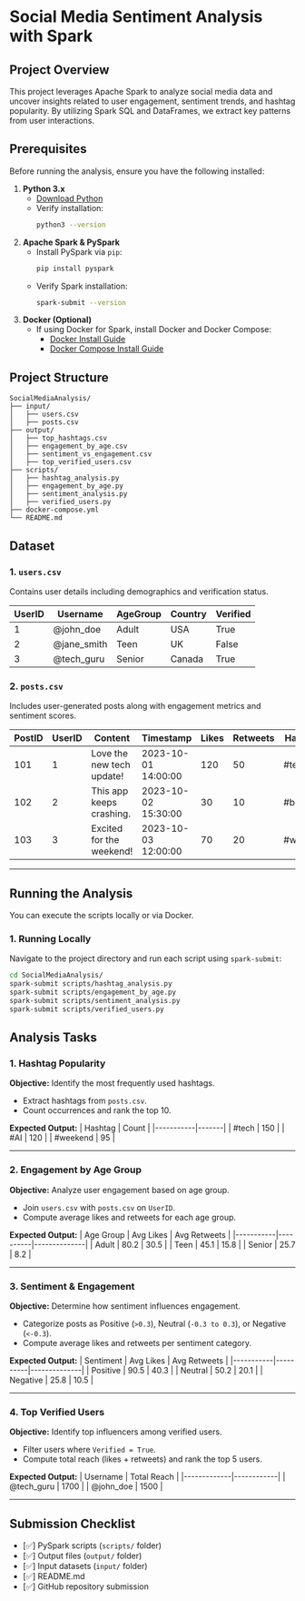 # Social Media Sentiment Analysis with Spark

## **Project Overview**
This project leverages Apache Spark to analyze social media data and uncover insights related to user engagement, sentiment trends, and hashtag popularity. By utilizing Spark SQL and DataFrames, we extract key patterns from user interactions.

## **Prerequisites**
Before running the analysis, ensure you have the following installed:

1. **Python 3.x**
   - [Download Python](https://www.python.org/downloads/)
   - Verify installation:
     ```bash
     python3 --version
     ```
2. **Apache Spark & PySpark**
   - Install PySpark via `pip`:
     ```bash
     pip install pyspark
     ```
   - Verify Spark installation:
     ```bash
     spark-submit --version
     ```
3. **Docker (Optional)**
   - If using Docker for Spark, install Docker and Docker Compose:
     - [Docker Install Guide](https://docs.docker.com/get-docker/)
     - [Docker Compose Install Guide](https://docs.docker.com/compose/install/)

## **Project Structure**
```
SocialMediaAnalysis/
├── input/
│   ├── users.csv
│   ├── posts.csv
├── output/
│   ├── top_hashtags.csv
│   ├── engagement_by_age.csv
│   ├── sentiment_vs_engagement.csv
│   ├── top_verified_users.csv
├── scripts/
│   ├── hashtag_analysis.py
│   ├── engagement_by_age.py
│   ├── sentiment_analysis.py
│   ├── verified_users.py
├── docker-compose.yml
└── README.md
```

## **Dataset**
### 1. `users.csv`
Contains user details including demographics and verification status.

| UserID | Username    | AgeGroup | Country | Verified |
|--------|------------|----------|---------|----------|
| 1      | @john_doe  | Adult    | USA     | True     |
| 2      | @jane_smith| Teen     | UK      | False    |
| 3      | @tech_guru | Senior   | Canada  | True     |

### 2. `posts.csv`
Includes user-generated posts along with engagement metrics and sentiment scores.

| PostID | UserID | Content                     | Timestamp           | Likes | Retweets | Hashtags       | SentimentScore |
|--------|--------|----------------------------|---------------------|-------|----------|---------------|---------------|
| 101    | 1      | Love the new tech update!  | 2023-10-01 14:00:00 | 120   | 50       | #tech,#AI     | 0.9           |
| 102    | 2      | This app keeps crashing.  | 2023-10-02 15:30:00 | 30    | 10       | #bugs         | -0.5          |
| 103    | 3      | Excited for the weekend!  | 2023-10-03 12:00:00 | 70    | 20       | #weekend      | 0.4           |

---

## **Running the Analysis**
You can execute the scripts locally or via Docker.

### **1. Running Locally**
Navigate to the project directory and run each script using `spark-submit`:
```bash
cd SocialMediaAnalysis/
spark-submit scripts/hashtag_analysis.py
spark-submit scripts/engagement_by_age.py
spark-submit scripts/sentiment_analysis.py
spark-submit scripts/verified_users.py
```



## **Analysis Tasks**
### **1. Hashtag Popularity**
**Objective:** Identify the most frequently used hashtags.

- Extract hashtags from `posts.csv`.
- Count occurrences and rank the top 10.

**Expected Output:**
| Hashtag   | Count |
|-----------|-------|
| #tech     | 150   |
| #AI       | 120   |
| #weekend  | 95    |

---
### **2. Engagement by Age Group**
**Objective:** Analyze user engagement based on age group.

- Join `users.csv` with `posts.csv` on `UserID`.
- Compute average likes and retweets for each age group.

**Expected Output:**
| Age Group | Avg Likes | Avg Retweets |
|-----------|----------|--------------|
| Adult     | 80.2     | 30.5         |
| Teen      | 45.1     | 15.8         |
| Senior    | 25.7     | 8.2          |

---
### **3. Sentiment & Engagement**
**Objective:** Determine how sentiment influences engagement.

- Categorize posts as Positive (`>0.3`), Neutral (`-0.3 to 0.3`), or Negative (`<-0.3`).
- Compute average likes and retweets per sentiment category.

**Expected Output:**
| Sentiment | Avg Likes | Avg Retweets |
|-----------|----------|--------------|
| Positive  | 90.5     | 40.3         |
| Neutral   | 50.2     | 20.1         |
| Negative  | 25.8     | 10.5         |

---
### **4. Top Verified Users**
**Objective:** Identify top influencers among verified users.

- Filter users where `Verified = True`.
- Compute total reach (likes + retweets) and rank the top 5 users.

**Expected Output:**
| Username     | Total Reach |
|-------------|------------|
| @tech_guru  | 1700       |
| @john_doe   | 1500       |

---
## **Submission Checklist**
- [✅] PySpark scripts (`scripts/` folder)
- [✅] Output files (`output/` folder)
- [✅] Input datasets (`input/` folder)
- [✅] README.md
- [✅] GitHub repository submission




